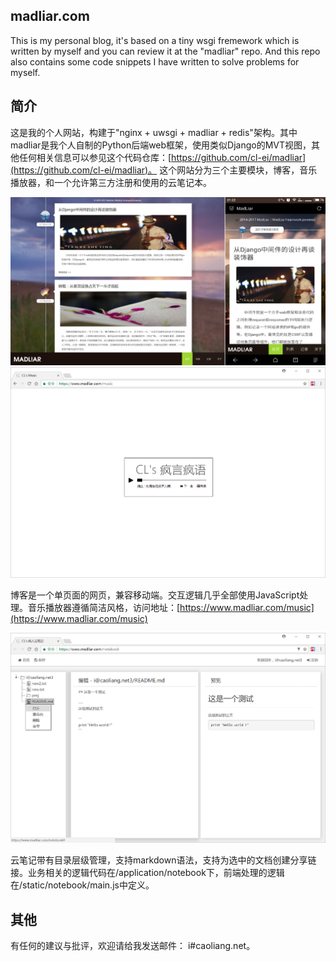 ## madliar.com

This is my personal blog, it's based on a tiny wsgi fremework which is written by myself and you can review it at the "madliar" repo. And this repo also contains some code snippets I have written to solve problems for myself.

## 简介

这是我的个人网站，构建于"nginx + uwsgi + madliar + redis"架构。其中madliar是我个人自制的Python后端web框架，使用类似Django的MVT视图，其他任何相关信息可以参见这个代码仓库：[https://github.com/cl-ei/madliar](https://github.com/cl-ei/madliar)。
这个网站分为三个主要模块，博客，音乐播放器，和一个允许第三方注册和使用的云笔记本。

![博客](/static/img/index.png)
![音乐](/static/img/music.png)

博客是一个单页面的网页，兼容移动端。交互逻辑几乎全部使用JavaScript处理。音乐播放器遵循简洁风格，访问地址：[https://www.madliar.com/music](https://www.madliar.com/music)

![笔记本](/static/img/notebook.png)

云笔记带有目录层级管理，支持markdown语法，支持为选中的文档创建分享链接。业务相关的逻辑代码在/application/notebook下，前端处理的逻辑在/static/notebook/main.js中定义。

## 其他

有任何的建议与批评，欢迎请给我发送邮件： i#caoliang.net。